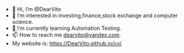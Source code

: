 - 👋 Hi, I’m @DearVito
- 👀 I’m interested in investing,finance,stock exchange and computer science.
- 🌱 I’m currently learning Automation Testing.
- 📫 How to reach me <dearvito@yandex.com>.
- My website is: https://DearVito.github.io/cv/

<!---
DearVito/DearVito is a ✨ special ✨ repository because its `README.md` (this file) appears on your GitHub profile.
You can click the Preview link to take a look at your changes.
--->
